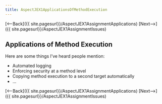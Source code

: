 ```yaml
---
title: AspectJEX1ApplicationsOfMethodExecution
---
```

[<--Back]({{ site.pagesurl}}/AspectJEX1AssignmentApplications) [Next-->]({{ site.pagesurl}}/AspectJEX1AssignmentIssues)

## Applications of Method Execution
Here are some things I’ve heard people mention:
* Automated logging
* Enforcing security at a method level
* Copying method execution to a second target automatically
* …

[<--Back]({{ site.pagesurl}}/AspectJEX1AssignmentApplications) [Next-->]({{ site.pagesurl}}/AspectJEX1AssignmentIssues)